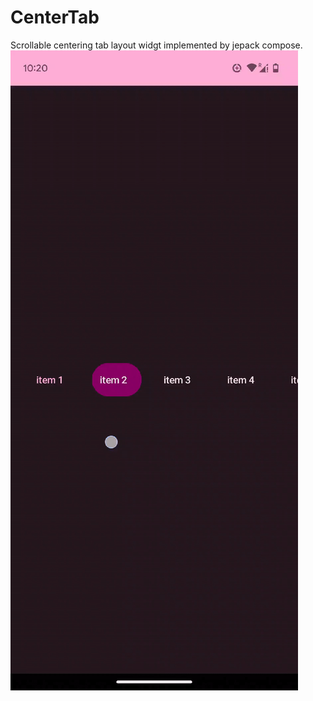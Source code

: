 # CenterTab
Scrollable centering tab layout widgt implemented by jepack compose.
![Alt Text](thumbnail/center_tab_thumbnail.gif)

